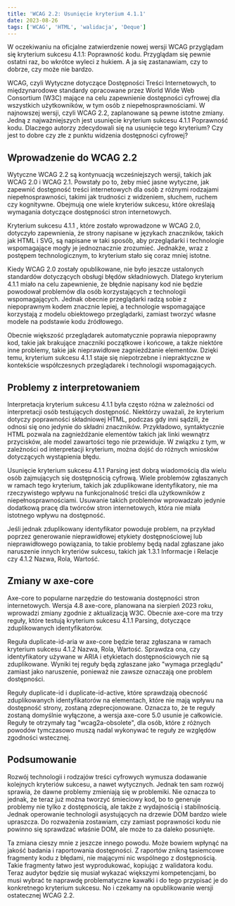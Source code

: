 ```yaml
---
title: 'WCAG 2.2: Usunięcie kryterium 4.1.1'
date: 2023-08-26
tags: ['WCAG', 'HTML', 'walidacja', 'Deque']
---
```


W oczekiwaniu na oficjalne zatwierdzenie nowej wersji WCAG przyglądam się kryterium sukcesu 4.1.1: Poprawność kodu. Przyglądam się pewnie ostatni raz, bo wkrótce wyleci z hukiem. A ja się zastanawiam, czy to dobrze, czy może nie bardzo.

WCAG, czyli Wytyczne dotyczące Dostępności Treści Internetowych, to międzynarodowe standardy opracowane przez World Wide Web Consortium (W3C) mające na celu zapewnienie dostępności cyfrowej dla wszystkich użytkowników, w tym osób z niepełnosprawnościami. W najnowszej wersji, czyli WCAG 2.2, zaplanowane są pewne istotne zmiany. Jedną z najważniejszych jest usunięcie kryterium sukcesu 4.1.1 Poprawność kodu. Dlaczego autorzy zdecydowali się na usunięcie tego kryterium? Czy jest to dobre czy złe z punktu widzenia dostępności cyfrowej?

## Wprowadzenie do WCAG 2.2

Wytyczne WCAG 2.2 są kontynuacją wcześniejszych wersji, takich jak WCAG 2.0 i WCAG 2.1. Powstały po to, żeby mieć jasne wytyczne, jak zapewnić dostępność treści internetowych dla osób z różnymi rodzajami niepełnosprawności, takimi jak trudności z widzeniem, słuchem, ruchem czy kognitywne. Obejmują one wiele kryteriów sukcesu, które określają wymagania dotyczące dostępności stron internetowych.

Kryterium sukcesu 4.1.1 , które zostało wprowadzone w WCAG 2.0, dotyczyło zapewnienia, że strony napisane w językach znaczników, takich jak HTML i SVG, są napisane w taki sposób, aby przeglądarki i technologie wspomagające mogły je jednoznacznie zrozumieć. Jednakże, wraz z postępem technologicznym, to kryterium stało się coraz mniej istotne.

Kiedy WCAG 2.0 zostały opublikowane, nie było jeszcze ustalonych standardów dotyczących obsługi błędów składniowych. Dlatego kryterium 4.1.1 miało na celu zapewnienie, że błędnie napisany kod nie będzie powodował problemów dla osób korzystających z technologii wspomagających. Jednak obecnie przeglądarki radzą sobie z niepoprawnym kodem znacznie lepiej, a technologie wspomagające korzystają z modelu obiektowego przeglądarki, zamiast tworzyć własne modele na podstawie kodu źródłowego.

Obecnie większość przeglądarek automatycznie poprawia niepoprawny kod, takie jak brakujące znaczniki początkowe i końcowe, a także niektóre inne problemy, takie jak nieprawidłowe zagnieżdżanie elementów. Dzięki temu, kryterium sukcesu 4.1.1 staje się niepotrzebne i niepraktyczne w kontekście współczesnych przeglądarek i technologii wspomagających.

## Problemy z interpretowaniem

Interpretacja kryterium sukcesu 4.1.1 była często różna w zależności od interpretacji osób testujących dostępność. Niektórzy uważali, że kryterium dotyczy poprawności składniowej HTML, podczas gdy inni sądzili, że odnosi się ono jedynie do składni znaczników. Przykładowo, syntaktycznie HTML pozwala na zagnieżdżanie elementów takich jak linki wewnątrz przycisków, ale model zawartości tego nie przewiduje. W związku z tym, w zależności od interpretacji kryterium, można dojść do różnych wniosków dotyczących wystąpienia błędu.

Usunięcie kryterium sukcesu 4.1.1 Parsing jest dobrą wiadomością dla wielu osób zajmujących się dostępnością cyfrową. Wiele problemów zgłaszanych w ramach tego kryterium, takich jak zduplikowane identyfikatory, nie ma rzeczywistego wpływu na funkcjonalność treści dla użytkowników z niepełnosprawnościami. Usuwanie takich problemów wprowadzało jedynie dodatkową pracę dla twórców stron internetowych, która nie miała istotnego wpływu na dostępność.

Jeśli jednak zduplikowany identyfikator powoduje problem, na przykład poprzez generowanie nieprawidłowej etykiety dostępnościowej lub nieprawidłowego powiązania, to takie problemy będą nadal zgłaszane jako naruszenie innych kryteriów sukcesu, takich jak 1.3.1 Informacje i Relacje czy 4.1.2 Nazwa, Rola, Wartość.

## Zmiany w axe-core

Axe-core to popularne narzędzie do testowania dostępności stron internetowych. Wersja 4.8 axe-core, planowana na sierpień 2023 roku, wprowadzi zmiany zgodnie z aktualizacją W3C. Obecnie axe-core ma trzy reguły, które testują kryterium sukcesu 4.1.1 Parsing, dotyczące zduplikowanych identyfikatorów.

Reguła duplicate-id-aria w axe-core będzie teraz zgłaszana w ramach kryterium sukcesu 4.1.2 Nazwa, Rola, Wartość. Sprawdza ona, czy identyfikatory używane w ARIA i etykietach dostępnościowych nie są zduplikowane. Wyniki tej reguły będą zgłaszane jako "wymaga przeglądu" zamiast jako naruszenie, ponieważ nie zawsze oznaczają one problem dostępności.

Reguły duplicate-id i duplicate-id-active, które sprawdzają obecność zduplikowanych identyfikatorów na elementach, które nie mają wpływu na dostępność strony, zostaną zdeprecjonowane. Oznacza to, że te reguły zostaną domyślnie wyłączone, a wersja axe-core 5.0 usunie je całkowicie. Reguły te otrzymały tag "wcag2a-obsolete", dla osób, które z różnych powodów tymczasowo muszą nadal wykonywać te reguły ze względów zgodności wstecznej.

## Podsumowanie
Rozwój technologii i rodzajów treści cyfrowych wymusza dodawanie kolejnych kryteriów sukcesu, a nawet wytycznych. Jednak ten sam rozwój sprawia, że dawne problemy zmieniają się w problemiki. Nie oznacza to jednak, że teraz już można tworzyć śmieciowy kod, bo to generuje problemy nie tylko z dostępnością, ale także z wydajnością i stabilnością. Jednak operowanie technologii asystujących na drzewie DOM bardzo wiele upraszcza. Do rozważenia zostawiam, czy zamiast poprawności kodu nie powinno się sprawdzać właśnie DOM, ale może to za daleko posunięte.

Ta zmiana cieszy mnie z jeszcze innego powodu. Może bowiem wpłynąć na jakość badania i raportowania dostępności. Z raportów znikną tasiemcowe fragmenty kodu z błędami, nie mającymi nic wspólnego z dostępnością. Takie fragmenty łatwo jest wyprodukować, kopiując z walidatora kodu. Teraz audytor będzie się musiał wykazać większymi kompetencjami, bo musi wybrać te naprawdę problematyczne kawałki i do tego przypisać je do konkretnego kryterium sukcesu. No i czekamy na opublikowanie wersji ostatecznej WCAG 2.2.